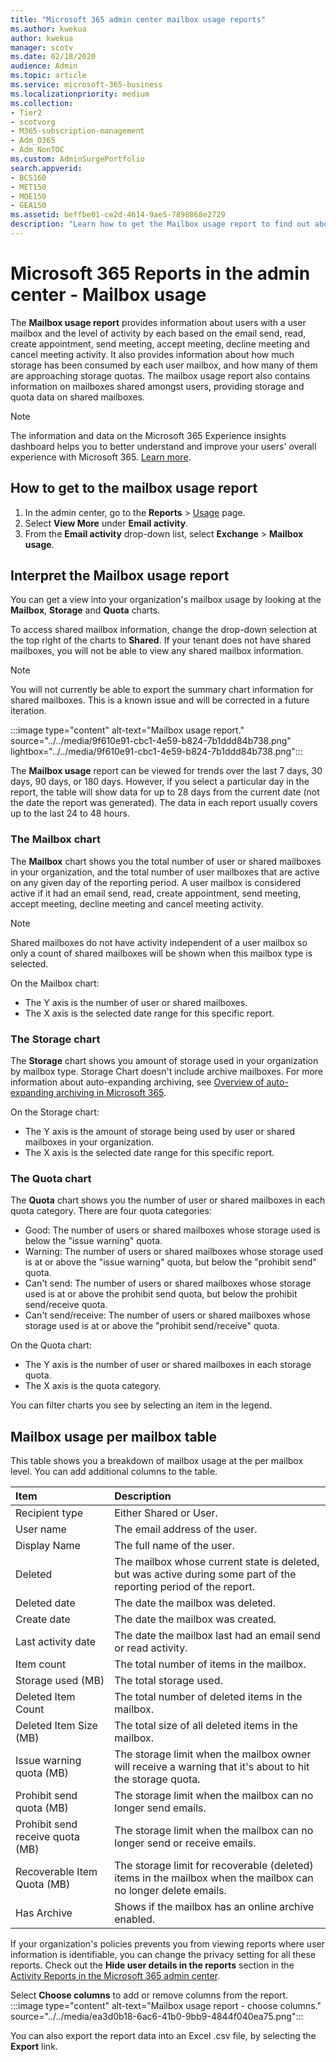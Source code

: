 ```yaml
---
title: "Microsoft 365 admin center mailbox usage reports"
ms.author: kwekua
author: kwekua
manager: scotv
ms.date: 02/18/2020
audience: Admin
ms.topic: article
ms.service: microsoft-365-business
ms.localizationpriority: medium
ms.collection: 
- Tier2
- scotvorg
- M365-subscription-management 
- Adm_O365
- Adm_NonTOC
ms.custom: AdminSurgePortfolio
search.appverid:
- BCS160
- MET150
- MOE150
- GEA150
ms.assetid: beffbe01-ce2d-4614-9ae5-7898868e2729
description: "Learn how to get the Mailbox usage report to find out about activity levels for users with a user mailbox, as well as storage and quota information for each."
---
```


# Microsoft 365 Reports in the admin center - Mailbox usage

The **Mailbox usage report** provides information about users with a user mailbox and the level of activity by each based on the email send, read, create appointment, send meeting, accept meeting, decline meeting and cancel meeting activity. It also provides information about how much storage has been consumed by each user mailbox, and how many of them are approaching storage quotas. The mailbox usage report also contains information on mailboxes shared amongst users, providing storage and quota data on shared mailboxes.

> [!NOTE] 
> The information and data on the Microsoft 365 Experience insights dashboard helps you to better understand and improve your users' overall experience with Microsoft 365. [Learn more](/microsoft-365/admin/misc/experience-insights-dashboard).
 
## How to get to the mailbox usage report

1. In the admin center, go to the **Reports** \> <a href="https://go.microsoft.com/fwlink/p/?linkid=2074756" target="_blank">Usage</a> page.
2. Select **View More** under **Email activity**. 
3. From the **Email activity** drop-down list, select **Exchange** \> **Mailbox usage**.

## Interpret the Mailbox usage report

You can get a view into your organization's mailbox usage by looking at the **Mailbox**, **Storage** and **Quota** charts.

To access shared mailbox information, change the drop-down selection at the top right of the charts to **Shared**.  If your tenant does not have shared mailboxes, you will not be able to view any shared mailbox information.

> [!NOTE]
> You will not currently be able to export the summary chart information for shared mailboxes. This is a known issue and will be corrected in a future iteration.
  
:::image type="content" alt-text="Mailbox usage report." source="../../media/9f610e91-cbc1-4e59-b824-7b1ddd84b738.png" lightbox="../../media/9f610e91-cbc1-4e59-b824-7b1ddd84b738.png":::

The **Mailbox usage** report can be viewed for trends over the last 7 days, 30 days, 90 days, or 180 days. However, if you select a particular day in the report, the table will show data for up to 28 days from the current date (not the date the report was generated). The data in each report usually covers up to the last 24 to 48 hours.

### The Mailbox chart

The **Mailbox** chart shows you the total number of user or shared mailboxes in your organization, and the total number of user mailboxes that are active on any given day of the reporting period. A user mailbox is considered active if it had an email send, read, create appointment, send meeting, accept meeting, decline meeting and cancel meeting activity.

> [!NOTE]
> Shared mailboxes do not have activity independent of a user mailbox so only a count of shared mailboxes will be shown when this mailbox type is selected.

On the Mailbox chart:
- The Y axis is the number of user or shared mailboxes. 
- The X axis is the selected date range for this specific report.

### The Storage chart

The **Storage** chart shows you amount of storage used in your organization by mailbox type. Storage Chart doesn't include archive mailboxes. For more information about auto-expanding archiving, see [Overview of auto-expanding archiving in Microsoft 365](../../compliance/autoexpanding-archiving.md).

On the Storage chart:
- The Y axis is the amount of storage being used by user or shared mailboxes in your organization.
- The X axis is the selected date range for this specific report.

### The Quota chart

The **Quota** chart shows you the number of user or shared mailboxes in each quota category. There are four quota categories: 
- Good: The number of users or shared mailboxes whose storage used is below the "issue warning" quota.
- Warning: The number of users or shared mailboxes whose storage used is at or above the "issue warning" quota, but below the "prohibit send" quota.
- Can't send: The number of users or shared mailboxes whose storage used is at or above the prohibit send quota, but below the prohibit send/receive quota.
- Can't send/receive: The number of users or shared mailboxes whose storage used is at or above the "prohibit send/receive" quota.

On the Quota chart:
- The Y axis is the number of user or shared mailboxes in each storage quota.
- The X axis is the quota category.

You can filter charts you see by selecting an item in the legend.

## Mailbox usage per mailbox table

This table shows you a breakdown of mailbox usage at the per mailbox level. You can add additional columns to the table. 

|Item|Description|
|:-----|:-----|
|Recipient type |Either Shared or User. |
|User name |The email address of the user. |
|Display Name  |The full name of the user. |
|Deleted |The mailbox whose current state is deleted, but was active during some part of the reporting period of the report.|
|Deleted date |The date the mailbox was deleted. |
|Create date | The date the mailbox was created.  |
|Last activity date | The date the mailbox last had an email send or read activity.   |
|Item count|The total number of items in the mailbox. |
|Storage used (MB)|The total storage used. |
|Deleted Item Count|The total number of deleted items in the mailbox. |
|Deleted Item Size (MB)|The total size of all deleted items in the mailbox. |
|Issue warning quota (MB)|The storage limit when the mailbox owner will receive a warning that it's about to hit the storage quota.  |
|Prohibit send quota (MB)|The storage limit when the mailbox can no longer send emails. |
|Prohibit send receive quota (MB)|The storage limit when the mailbox can no longer send or receive emails. |
|Recoverable Item Quota (MB)|The storage limit for recoverable (deleted) items in the mailbox when the mailbox can no longer delete emails. |
|Has Archive|Shows if the mailbox has an online archive enabled. |


If your organization's policies prevents you from viewing reports where user information is identifiable, you can change the privacy setting for all these reports. Check out the **Hide user details in the reports** section in the [Activity Reports in the Microsoft 365 admin center](activity-reports.md).

Select **Choose columns** to add or remove columns from the report.  <br/> :::image type="content" alt-text="Mailbox usage report - choose columns." source="../../media/ea3d0b18-6ac6-41b0-9bb9-4844f040ea75.png":::

You can also export the report data into an Excel .csv file, by selecting the **Export** link. 
